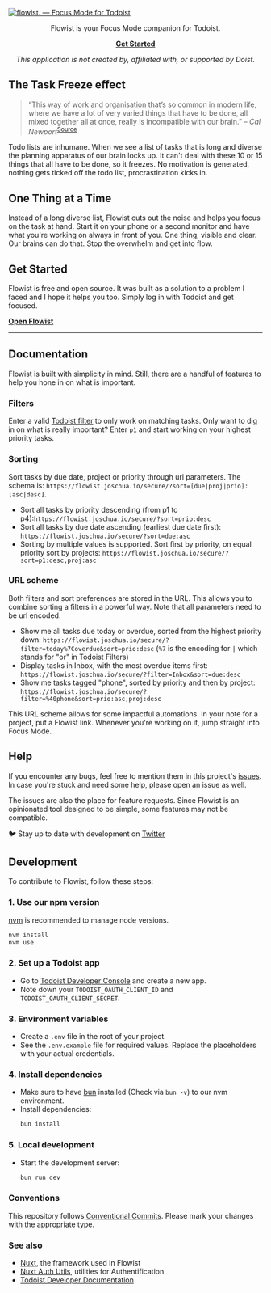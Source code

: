 [![flowist. — Focus Mode for Todoist](https://github.com/selfire1/todoist-focus-mode/blob/main/src/public/imgs/banner-mobile.png?raw=true)](https://flowist.joschua.io)

<div align="center">
Flowist is your Focus Mode companion for Todoist.

**[Get Started](https://flowist.joschua.io?utm_source=github&utm_medium=readme)**

_This application is not created by, affiliated with, or supported by Doist._

</div>

## The Task Freeze effect

> “This way of work and organisation that’s so common in modern life, where we have a lot of very varied things that have to be done, all mixed together all at once, really is incompatible with our brain.”
> – _Cal Newport_<sup>[Source](https://youtu.be/aOWL59-y82I?t=130)</sup>

Todo lists are inhumane. When we see a list of tasks that is long and diverse the planning apparatus of our brain locks up. It can't deal with these 10 or 15 things that all have to be done, so it freezes. No motivation is generated, nothing gets ticked off the todo list, procrastination kicks in.

## One Thing at a Time

Instead of a long diverse list, Flowist cuts out the noise and helps you focus on the task at hand. Start it on your phone or a second monitor and have what you're working on always in front of you. One thing, visible and clear. Our brains can do that. Stop the overwhelm and get into flow.

## Get Started

Flowist is free and open source. It was built as a solution to a problem I faced and I hope it helps you too. Simply log in with Todoist and get focused.

**[Open Flowist](https://flowist.joschua.io?utm_source=github&utm_medium=readme)**

---

## Documentation

Flowist is built with simplicity in mind. Still, there are a handful of features to help you hone in on what is important.

### Filters

Enter a valid [Todoist filter](https://todoist.com/help/articles/introduction-to-filters) to only work on matching tasks. Only want to dig in on what is really important? Enter `p1` and start working on your highest priority tasks.

### Sorting

Sort tasks by due date, project or priority through url parameters. The schema is: `https://flowist.joschua.io/secure/?sort=[due|proj|prio]:[asc|desc]`.

- Sort all tasks by priority descending (from p1 to p4):`https://flowist.joschua.io/secure/?sort=prio:desc`
- Sort all tasks by due date ascending (earliest due date first): `https://flowist.joschua.io/secure/?sort=due:asc`
- Sorting by multiple values is supported. Sort first by priority, on equal priority sort by projects: `https://flowist.joschua.io/secure/?sort=p1:desc,proj:asc`

### URL scheme

Both filters and sort preferences are stored in the URL. This allows you to combine sorting a filters in a powerful way. Note that all parameters need to be url encoded.

- Show me all tasks due today or overdue, sorted from the highest priority down: `https://flowist.joschua.io/secure/?filter=today%7Coverdue&sort=prio:desc` (`%7` is the encoding for `|` which stands for "or" in Todoist Filters)
- Display tasks in Inbox, with the most overdue items first: `https://flowist.joschua.io/secure/?filter=Inbox&sort=due:desc`
- Show me tasks tagged "phone", sorted by priority and then by project: `https://flowist.joschua.io/secure/?filter=%40phone&sort=prio:asc,proj:desc`

This URL scheme allows for some impactful automations. In your note for a project, put a Flowist link. Whenever you're working on it, jump straight into Focus Mode.

## Help

If you encounter any bugs, feel free to mention them in this project's [issues](https://github.com/selfire1/todoist-focus-mode/issues). In case you're stuck and need some help, please open an issue as well.

The issues are also the place for feature requests. Since Flowist is an opinionated tool designed to be simple, some features may not be compatible.

🐦 Stay up to date with development on [Twitter](https://twitter.com/selfire1)

## Development

To contribute to Flowist, follow these steps:

### 1. Use our npm version

[nvm](https://github.com/nvm-sh/nvm) is recommended to manage node versions.

```bash
nvm install
nvm use
```

### 2. Set up a Todoist app

- Go to [Todoist Developer Console](https://developer.todoist.com/appconsole.html) and create a new app.
- Note down your `TODOIST_OAUTH_CLIENT_ID` and `TODOIST_OAUTH_CLIENT_SECRET`.

### 3. Environment variables

- Create a `.env` file in the root of your project.
- See the `.env.example` file for required values. Replace the placeholders with your actual credentials.

### 4. Install dependencies

- Make sure to have [bun](https://bun.sh/) installed (Check via `bun -v`) to our nvm environment.
- Install dependencies:
  ```bash
  bun install
  ```

### 5. Local development

- Start the development server:
  ```bash
  bun run dev
  ```

### Conventions

This repository follows [Conventional Commits](https://www.conventionalcommits.org/en/v1.0.0/). Please mark your changes with the appropriate type.

### See also

- [Nuxt](https://nuxt.com/), the framework used in Flowist
- [Nuxt Auth Utils](https://github.com/atinux/nuxt-auth-utils), utilities for Authentification
- [Todoist Developer Documentation](https://developer.todoist.com/guides/#developing-with-todoist)
